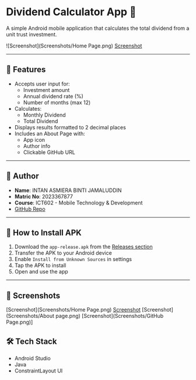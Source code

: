 # Dividend Calculator App 📱

A simple Android mobile application that calculates the total dividend from a unit trust investment.

![Screenshot](Screenshots/Home Page.png)
[Screenshot](Screenshots/Calculator.png)

---

## 🚀 Features

- Accepts user input for:
    - Investment amount
    - Annual dividend rate (%)
    - Number of months (max 12)
- Calculates:
    - Monthly Dividend
    - Total Dividend
- Displays results formatted to 2 decimal places
- Includes an About Page with:
    - App icon
    - Author info
    - Clickable GitHub URL

---

## 👤 Author

- **Name**: INTAN ASMIERA BINTI JAMALUDDIN
- **Matric No**: 2023367877
- **Course**: ICT602 - Mobile Technology & Development
- [GitHub Repo](https://github.com/IntanAsmiera/Dividend-Calc.git)

---

## 📲 How to Install APK

1. Download the `app-release.apk` from the [Releases section](https://github.com/IntanAsmiera/Dividend-Calc/releases)
2. Transfer the APK to your Android device
3. Enable `Install from Unknown Sources` in settings
4. Tap the APK to install
5. Open and use the app

---

## 📸 Screenshots
[Screenshot](Screenshots/Home Page.png)
[Screenshot](Screenshots/Calculator.png)
[Screenshot](Screenshots/About page.png)
[Screenshot](Screenshots/GitHub Page.png)]


## 🛠 Tech Stack

- Android Studio
- Java
- ConstraintLayout UI
